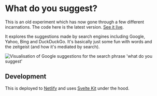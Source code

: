 # What do you suggest?

This is an old experiment which has now gone through a few different incarnations. The code here is the latest version. [See it live](https://whatdoyousuggest.net).

It explores the suggestions made by search engines including Google, Yahoo, Bing and DuckDuckGo. It's basically just some fun with words and the zeitgeist (and how it's mediated by search).

![Visualisation of Google suggestions for the search phrase 'what do you suggest'](https://user-images.githubusercontent.com/596563/112072094-d050c980-8bbc-11eb-911b-1ed804eada77.png)

## Development

This is deployed to [Netlify](https://www.netlify.com/) and uses [Svelte Kit](https://kit.svelte.dev/) under the hood.
